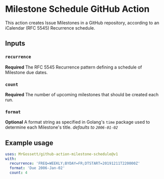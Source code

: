 # Milestone Schedule GitHub Action

This action creates Issue Milestones in a GitHub repository, according to an
iCalendar (RFC 5545) Recurrence schedule.

## Inputs

### `recurrence`

**Required** The RFC 5545 Recurrence pattern defining a schedule of Milestone
due dates.

### `count`

**Required** The number of upcoming milestones that should be created each run.

### `format`

**Optional** A format string as specified in Golang's `time` package used to
determine each Milestone's title.
_defaults to `2006-01-02`_

## Example usage

```yaml
uses: MrGossett/github-action-milestone-schedule@v1
with:
  recurrence: 'FREQ=WEEKLY;BYDAY=FR;DTSTART=20191211T220000Z'
  format: 'Due 2006-Jan-02'
  count: 4
```

